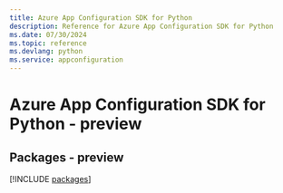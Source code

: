 ```yaml
---
title: Azure App Configuration SDK for Python
description: Reference for Azure App Configuration SDK for Python
ms.date: 07/30/2024
ms.topic: reference
ms.devlang: python
ms.service: appconfiguration
---
```

# Azure App Configuration SDK for Python - preview
## Packages - preview
[!INCLUDE [packages](app-configuration-index.md)]